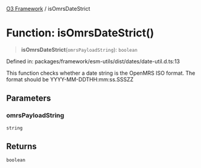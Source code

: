 [O3 Framework](../API.md) / isOmrsDateStrict

# Function: isOmrsDateStrict()

> **isOmrsDateStrict**(`omrsPayloadString`): `boolean`

Defined in: packages/framework/esm-utils/dist/dates/date-util.d.ts:13

This function checks whether a date string is the OpenMRS ISO format.
The format should be YYYY-MM-DDTHH:mm:ss.SSSZZ

## Parameters

### omrsPayloadString

`string`

## Returns

`boolean`
